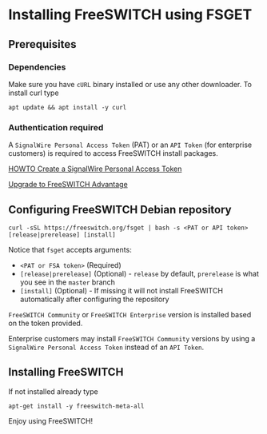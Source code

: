 # Installing FreeSWITCH using FSGET

## Prerequisites

### Dependencies
Make sure you have `cURL` binary installed or use any other downloader.
To install curl type
```
apt update && apt install -y curl
```

### Authentication required

A `SignalWire Personal Access Token` (PAT) or an `API Token` (for enterprise customers) is required to access FreeSWITCH install packages.

[HOWTO Create a SignalWire Personal Access Token](https://developer.signalwire.com/freeswitch/FreeSWITCH-Explained/Installation/how-to-create-a-personal-access-token/how-to-create-a-personal-access-token)

[Upgrade to FreeSWITCH Advantage](https://signalwire.com/products/freeswitch-enterprise)

## Configuring FreeSWITCH Debian repository
```
curl -sSL https://freeswitch.org/fsget | bash -s <PAT or API token> [release|prerelease] [install]
```

Notice that `fsget` accepts arguments:
- `<PAT or FSA token>` (Required)
- `[release|prerelease]` (Optional) - `release` by default, `prerelease` is what you see in the `master` branch
- `[install]` (Optional) - If missing it will not install FreeSWITCH automatically after configuring the repository

`FreeSWITCH Community` or `FreeSWITCH Enterprise` version is installed based on the token provided.

Enterprise customers may install `FreeSWITCH Community` versions by using a `SignalWire Personal Access Token` instead of an `API Token`.
## Installing FreeSWITCH
If not installed already type

```
apt-get install -y freeswitch-meta-all
```

Enjoy using FreeSWITCH!